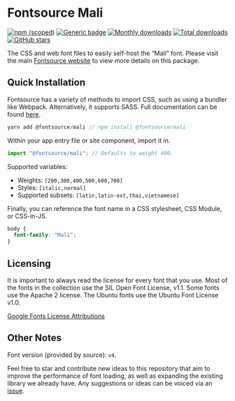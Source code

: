 # Fontsource Mali

[![npm (scoped)](https://img.shields.io/npm/v/@fontsource/mali?color=brightgreen)](https://www.npmjs.com/package/@fontsource/mali) [![Generic badge](https://img.shields.io/badge/fontsource-passing-brightgreen)](https://github.com/fontsource/fontsource) [![Monthly downloads](https://badgen.net/npm/dm/@fontsource/mali)](https://github.com/fontsource/fontsource) [![Total downloads](https://badgen.net/npm/dt/@fontsource/mali)](https://github.com/fontsource/fontsource) [![GitHub stars](https://img.shields.io/github/stars/fontsource/fontsource.svg?style=social&label=Star)](https://github.com/fontsource/fontsource/stargazers)

The CSS and web font files to easily self-host the “Mali” font. Please visit the main [Fontsource website](https://fontsource.org/fonts/mali) to view more details on this package.

## Quick Installation

Fontsource has a variety of methods to import CSS, such as using a bundler like Webpack. Alternatively, it supports SASS. Full documentation can be found [here](https://fontsource.org/docs/introduction).

```javascript
yarn add @fontsource/mali // npm install @fontsource/mali
```

Within your app entry file or site component, import it in.

```javascript
import "@fontsource/mali"; // Defaults to weight 400.
```

Supported variables:

- Weights: `[200,300,400,500,600,700]`
- Styles: `[italic,normal]`
- Supported subsets: `[latin,latin-ext,thai,vietnamese]`

Finally, you can reference the font name in a CSS stylesheet, CSS Module, or CSS-in-JS.

```css
body {
  font-family: "Mali";
}
```

## Licensing

It is important to always read the license for every font that you use.
Most of the fonts in the collection use the SIL Open Font License, v1.1. Some fonts use the Apache 2 license. The Ubuntu fonts use the Ubuntu Font License v1.0.

[Google Fonts License Attributions](https://fonts.google.com/attribution)

## Other Notes

Font version (provided by source): `v4`.

Feel free to star and contribute new ideas to this repository that aim to improve the performance of font loading, as well as expanding the existing library we already have. Any suggestions or ideas can be voiced via an [issue](https://github.com/fontsource/fontsource/issues).
